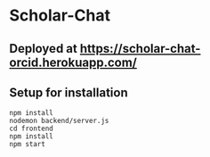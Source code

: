 # Scholar-Chat
## Deployed at https://scholar-chat-orcid.herokuapp.com/

## Setup for installation
```
npm install
nodemon backend/server.js
cd frontend
npm install
npm start
```
